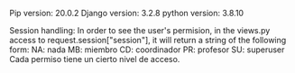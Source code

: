 Pip version: 20.0.2
Django version: 3.2.8
python version: 3.8.10

Session handling:
In order to see the user's permision, in the views.py  access to request.session["session"], it will return a string of the following form: 
NA: nada
MB: miembro
CD: coordinador
PR: profesor
SU: superuser
Cada permiso tiene un cierto nivel de acceso.

